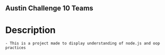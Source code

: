 ## Austin Challenge 10 Teams

# Description
    - This is a project made to display understanding of node.js and oop practices